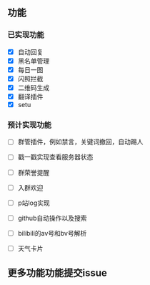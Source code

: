 ## 功能

### 已实现功能

- [x] 自动回复
- [x] 黑名单管理
- [x] 每日一图
- [x] 闪照拦截
- [x] 二维码生成
- [x] 翻译插件
- [x] setu

### 预计实现功能

- [ ] 群管插件，例如禁言，关键词撤回，自动踢人

- [ ] 戳一戳实现查看服务器状态
  
- [ ] 群荣誉提醒

- [ ] 入群欢迎

- [ ] p站log实现

- [ ] github自动操作以及搜索

- [ ] bilibili的av号和bv号解析

- [ ] 天气卡片



## 更多功能功能提交issue